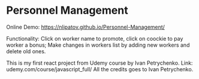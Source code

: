 # Personnel Management

Online Demo: https://nlipatov.github.io/Personnel-Management/


Functionality:
Click on worker name to promote, click on coockie to pay worker a bonus;
Make changes in workers list by adding new workers and delete old ones.





This is my first react project from Udemy course by Ivan Petrychenko. Link: udemy.com/course/javascript_full/
All the credits goes to Ivan Petrychenko.
